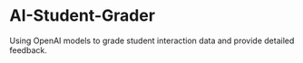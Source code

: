 # AI-Student-Grader
Using OpenAI models to grade student interaction data and provide detailed feedback.
